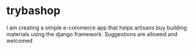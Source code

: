 # trybashop
I am creating a simple e-commerce app that helps artisans buy building materials using the django framework. Suggestions are allowed and welcomed
